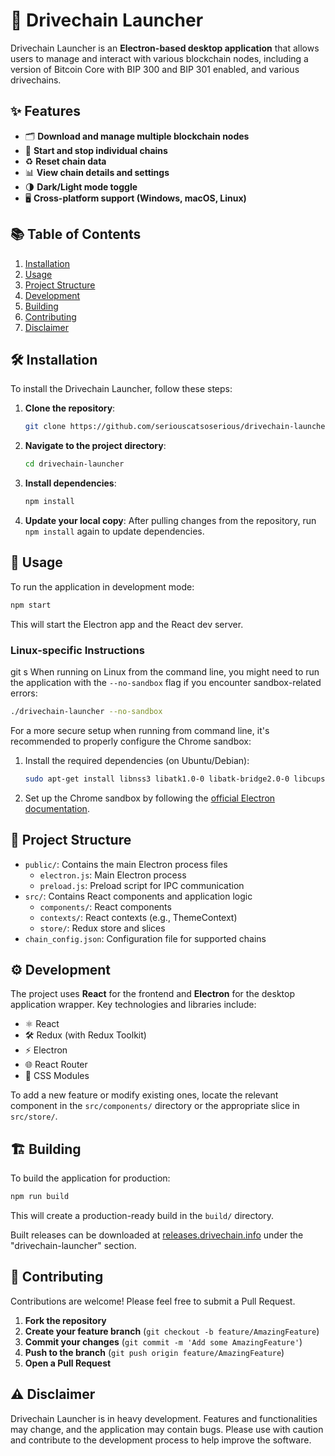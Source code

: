# 🚀 Drivechain Launcher

Drivechain Launcher is an **Electron-based desktop application** that allows users to manage and interact with various blockchain nodes, including a version of Bitcoin Core with BIP 300 and BIP 301 enabled, and various drivechains.

## ✨ Features

- 🗂️ **Download and manage multiple blockchain nodes**
- 🔄 **Start and stop individual chains**
- ♻️ **Reset chain data**
- 📊 **View chain details and settings**
- 🌗 **Dark/Light mode toggle**
- 🖥️ **Cross-platform support (Windows, macOS, Linux)**

## 📚 Table of Contents

1. [Installation](#installation)
2. [Usage](#usage)
3. [Project Structure](#project-structure)
4. [Development](#development)
5. [Building](#building)
6. [Contributing](#contributing)
7. [Disclaimer](#disclaimer)

## 🛠️ Installation

To install the Drivechain Launcher, follow these steps:

1. **Clone the repository**:
   ```sh
   git clone https://github.com/seriouscatsoserious/drivechain-launcher.git
   ```
2. **Navigate to the project directory**:
   ```sh
   cd drivechain-launcher
   ```
3. **Install dependencies**:
   ```sh
   npm install
   ```
4. **Update your local copy**:
   After pulling changes from the repository, run `npm install` again to update dependencies.

## 🚀 Usage

To run the application in development mode:

```sh
npm start
```

This will start the Electron app and the React dev server.

### Linux-specific Instructions
git s
When running on Linux from the command line, you might need to run the application with the `--no-sandbox` flag if you encounter sandbox-related errors:

```sh
./drivechain-launcher --no-sandbox
```

For a more secure setup when running from command line, it's recommended to properly configure the Chrome sandbox:
1. Install the required dependencies (on Ubuntu/Debian):
   ```sh
   sudo apt-get install libnss3 libatk1.0-0 libatk-bridge2.0-0 libcups2 libdrm2 libxkbcommon0 libxcomposite1 libxdamage1 libxfixes3 libxrandr2 libgbm1 libasound2
   ```
2. Set up the Chrome sandbox by following the [official Electron documentation](https://www.electronjs.org/docs/latest/tutorial/sandbox#linux).

## 📂 Project Structure

- `public/`: Contains the main Electron process files
  - `electron.js`: Main Electron process
  - `preload.js`: Preload script for IPC communication
- `src/`: Contains React components and application logic
  - `components/`: React components
  - `contexts/`: React contexts (e.g., ThemeContext)
  - `store/`: Redux store and slices
- `chain_config.json`: Configuration file for supported chains

## ⚙️ Development

The project uses **React** for the frontend and **Electron** for the desktop application wrapper. Key technologies and libraries include:

- ⚛️ React
- 🛠️ Redux (with Redux Toolkit)
- ⚡ Electron
- 🌐 React Router
- 🎨 CSS Modules

To add a new feature or modify existing ones, locate the relevant component in the `src/components/` directory or the appropriate slice in `src/store/`.

## 🏗️ Building

To build the application for production:

```sh
npm run build
```

This will create a production-ready build in the `build/` directory.

Built releases can be downloaded at [releases.drivechain.info](https://releases.drivechain.info) under the "drivechain-launcher" section.

## 🤝 Contributing

Contributions are welcome! Please feel free to submit a Pull Request.

1. **Fork the repository**
2. **Create your feature branch** (`git checkout -b feature/AmazingFeature`)
3. **Commit your changes** (`git commit -m 'Add some AmazingFeature'`)
4. **Push to the branch** (`git push origin feature/AmazingFeature`)
5. **Open a Pull Request**

## ⚠️ Disclaimer

Drivechain Launcher is in heavy development. Features and functionalities may change, and the application may contain bugs. Please use with caution and contribute to the development process to help improve the software.
